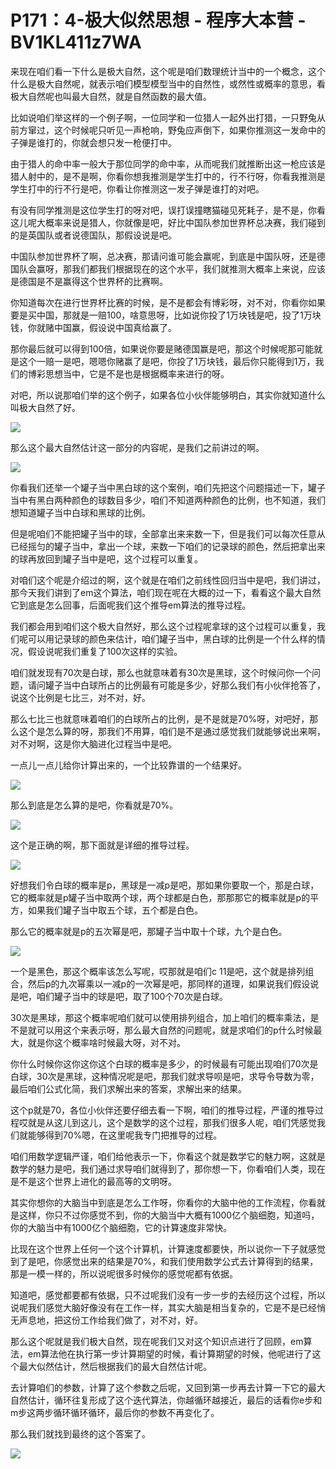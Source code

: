# P171：4-极大似然思想 - 程序大本营 - BV1KL411z7WA

来现在咱们看一下什么是极大自然，这个呢是咱们数理统计当中的一个概念，这个什么是极大自然呢，就表示咱们模型模型当中的自然性，或然性或概率的意思，看极大自然呢也叫最大自然，就是自然函数的最大值。

比如说咱们举这样的一个例子啊，一位同学和一位猎人一起外出打猎，一只野兔从前方窜过，这个时候呢只听见一声枪响，野兔应声倒下，如果你推测这一发命中的子弹是谁打的，你就会想只发一枪便打中。

由于猎人的命中率一般大于那位同学的命中率，从而呢我们就推断出这一枪应该是猎人射中的，是不是啊，你看你想我推测是学生打中的，行不行呀，你看我推测是学生打中的行不行是吧，你看让你推测这一发子弹是谁打的对吧。

有没有同学推测是这位学生打的呀对吧，误打误撞瞎猫碰见死耗子，是不是，你看这儿呢大概率来说是猎人，你就像是吧，好比中国队参加世界杯总决赛，我们碰到的是英国队或者说德国队，那假设说是吧。

中国队参加世界杯了啊，总决赛，那请问谁可能会赢呢，到底是中国队呀，还是德国队会赢呀，那我们都我们根据现在的这个水平，我们就推测大概率上来说，应该是德国是不是赢得这个世界杯的比赛啊。

你知道每次在进行世界杯比赛的时候，是不是都会有博彩呀，对不对，你看你如果要是买中国，那就是一赔100，啥意思呀，比如说你投了1万块钱是吧，投了1万块钱，你就赌中国赢，假设说中国真给赢了。

那你最后就可以得到100倍，如果说你要是赌德国赢是吧，那这个时候呢那可能就是这个一赔一是吧，嗯嗯你赌赢了是吧，你投了1万块钱，最后你只能得到1万，我们的博彩思想当中，它是不是也是根据概率来进行的呀。

对吧，所以说那咱们举的这个例子，如果各位小伙伴能够明白，其实你就知道什么叫极大自然了好。

![](img/c1ba85e05b52ed89e904a5eaee125e44_1.png)

那么这个最大自然估计这一部分的内容呢，是我们之前讲过的啊。

![](img/c1ba85e05b52ed89e904a5eaee125e44_3.png)

你看我们还举一个罐子当中黑白球的这个案例，咱们先把这个问题描述一下，罐子当中有黑白两种颜色的球数目多少，咱们不知道两种颜色的比例，也不知道，我们想知道罐子当中白球和黑球的比例。

但是呢咱们不能把罐子当中的球，全部拿出来来数一下，但是我们可以每次任意从已经摇匀的罐子当中，拿出一个球，来数一下咱们的记录球的颜色，然后把拿出来的球再放回到罐子当中是吧，这个过程可以重复。

对咱们这个呢是介绍过的啊，这个就是在咱们之前线性回归当中是吧，我们讲过，那今天我们讲到了em这个算法，咱们现在呢在大概的过一下，看看这个最大自然它到底是怎么回事，后面呢我们这个推导em算法的推导过程。

我们都会用到咱们这个极大自然好，那么这个过程呢拿球的这个过程可以重复，我们呢可以用记录球的颜色来估计，咱们罐子当中，黑白球的比例是一个什么样的情况，假设说呢我们重复了100次这样的实验。

咱们就发现有70次是白球，那么也就意味着有30次是黑球，这个时候问你一个问题，请问罐子当中白球所占的比例最有可能是多少，好那么我们有小伙伴抢答了，说这个比例是七比三，对不对，好。

那么七比三也就意味着咱们的白球所占的比例，是不是就是70%呀，对吧好，那么这个是怎么算的呀，那我们不用算，咱们是不是通过感觉我们就能够说出来啊，对不对啊，这是你大脑进化过程当中是吧。

一点儿一点儿给你计算出来的，一个比较靠谱的一个结果好。

![](img/c1ba85e05b52ed89e904a5eaee125e44_5.png)

那么到底是怎么算的是吧，你看就是70%。

![](img/c1ba85e05b52ed89e904a5eaee125e44_7.png)

这个是正确的啊，那下面就是详细的推导过程。

![](img/c1ba85e05b52ed89e904a5eaee125e44_9.png)

好想我们令白球的概率是p，黑球是一减p是吧，那如果你要取一个，那是白球，它的概率就是p罐子当中取两个球，两个球都是白色，那那那它的概率就是p的平方，如果我们罐子当中取五个球，五个都是白色。

那么它的概率就是p的五次幂是吧，那罐子当中取十个球，九个是白色。

![](img/c1ba85e05b52ed89e904a5eaee125e44_11.png)

一个是黑色，那这个概率该怎么写呢，哎那就是咱们c 11是吧，这个就是排列组合，然后p的九次幂乘以一减p的一次幂是吧，那同样的道理，如果说我们假设说是吧，咱们罐子当中的球是吧，取了100个70次是白球。

30次是黑球，那这个概率呢咱们就可以使用排列组合，加上咱们的概率乘法，是不是就可以用这个来表示呀，那么最大自然的问题呢，就是求咱们的p什么时候最大，就是你这个概率啥时候最大呀，对不对。

你什么时候你这你这你这个白球的概率是多少，的时候最有可能出现咱们70次是白球，30次是黑球，这种情况呢是吧，那我们就求导呗是吧，求导令导数为零，最后咱们公式化简，我们求解出来的答案，求解出来的结果。

这个p就是70，各位小伙伴还要仔细去看一下啊，咱们的推导过程，严谨的推导过程哎就是从这儿到这儿，这个是数学的这个过程，那我们很多人呢，咱们凭感觉我们就能够得到70%嗯，在这里呢我专门把推导的过程。

咱们用数学逻辑严谨，咱们给他表示一下，你看这个就是数学它的魅力啊，这就是数学的魅力是吧，我们通过求导咱们就得到了，那你想一下，你看咱们人类，现在是不是这个世界上进化的最高等的文明呀。

其实你想你的大脑当中到底是怎么工作呀，你看你的大脑中他的工作流程，你看就是这样，你只不过你感觉不到，你的大脑当中大概有1000亿个脑细胞，知道吗，你的大脑当中有1000亿个脑细胞，它的计算速度非常快。

比现在这个世界上任何一个这个计算机，计算速度都要快，所以说你一下子就感觉到了是吧，你感觉出来的结果是70%，和我们使用数学公式去计算得到的结果，那是一模一样的，所以说呢很多时候你的感觉呢都有依据。

知道吧，感觉都要都有依据，只不过呢我们没有一步一步的去经历这个过程，所以说呢我们感觉大脑好像没有在工作一样，其实大脑是相当复杂的，它是不是已经悄无声息地，把这份工作给我们做了，对不对，好。

那么这个呢就是我们极大自然，现在呢我们又对这个知识点进行了回顾，em算法，em算法他在执行第一步计算期望的时候，看计算期望的时候，他呢进行了这个最大似然估计，然后根据我们的最大自然估计呢。

去计算咱们的参数，计算了这个参数之后呢，又回到第一步再去计算一下它的最大自然估计，循环往复形成了这个迭代算法，你越循环越接近，最后的话看你e步和m步这两步循环循环循环，最后你的参数不再变化了。

那么我们就找到最终的这个答案了。

![](img/c1ba85e05b52ed89e904a5eaee125e44_13.png)